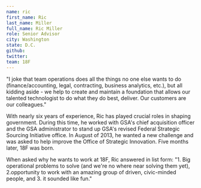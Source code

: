 ```yaml
---
name: ric
first_name: Ric
last_name: Miller
full_name: Ric Miller
role: Senior Advisor
city: Washington
state: D.C.
github:
twitter:
team: 18F
---
```


"I joke that team operations does all the things no one else wants to do (finance/accounting, legal, contracting, business analytics, etc.), but all kidding aside - we help to create and maintain a foundation that allows our talented technologist to do what they do best, deliver. Our customers are our colleagues."  

With nearly six years of experience, Ric has played crucial roles in shaping government. During this time, he worked with GSA's chief acquisition officer and the GSA administrator to stand up GSA's revised Federal Strategic Sourcing Initiative office. In August of 2013, he wanted a new challenge and was asked to help improve the Office of Strategic Innovation. Five months later, 18F was born.

When asked why he wants to work at 18F, Ric answered in list form: "1. Big operational problems to solve (and we're no where near solving them yet), 2.opportunity to work with an amazing group of driven, civic-minded people, and 3. it sounded like fun."  
